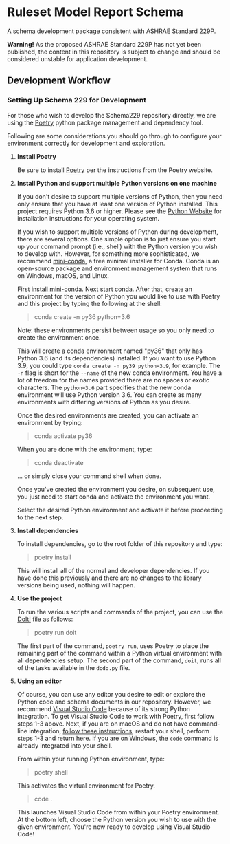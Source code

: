 # Ruleset Model Report Schema

A schema development package consistent with ASHRAE Standard 229P.

**Warning!**  As the proposed ASHRAE Standard 229P has not yet been published, the content in this repository is subject to change and should be considered unstable for application development.

Development Workflow
--------------------

### Setting Up Schema 229 for Development

For those who wish to develop the Schema229 repository directly, we are using the [Poetry](https://python-poetry.org/docs/#installation) python package management and dependency tool.

Following are some considerations you should go through to configure your environment correctly for development and exploration.

1. **Install Poetry**

    Be sure to install [Poetry](https://python-poetry.org/docs/#installation) per the instructions from the Poetry website.

2. **Install Python and support multiple Python versions on one machine**

    If you don't desire to support multiple versions of Python, then you need only ensure that you have at least one version of Python installed. This project requires Python 3.6 or higher. Please see the [Python Website](https://www.python.org/) for installation instructions for your operating system.

    If you wish to support multiple versions of Python during development, there are several options. One simple option is to just ensure you start up your command prompt (i.e., shell) with the Python version you wish to develop with. However, for something more sophisticated, we recommend [mini-conda](https://docs.conda.io/en/latest/miniconda.html), a free minimal installer for Conda. Conda is an open-source package and environment management system that runs on Windows, macOS, and Linux.

    First [install mini-conda](https://docs.conda.io/en/latest/miniconda.html).
    Next [start conda](https://docs.conda.io/projects/conda/en/latest/user-guide/getting-started.html#starting-conda). After that, create an environment for the version of Python you would like to use with Poetry and this project by typing the following at the shell:

    > conda create -n py36 python=3.6

    Note: these environments persist between usage so you only need to create the environment once.

    This will create a conda environment named "py36" that only has Python 3.6 (and its dependencies) installed.
    If you want to use Python 3.9, you could type `conda create -n py39 python=3.9`, for example.
    The `-n` flag is short for the `--name` of the new conda environment.
    You have a lot of freedom for the names provided there are no spaces or exotic characters.
    The `python=3.6` part specifies that the new conda environment will use Python version 3.6.
    You can create as many environments with differing versions of Python as you desire.

    Once the desired environments are created, you can activate an environment by typing:

    > conda activate py36

    When you are done with the environment, type:

    > conda deactivate

    ... or simply close your command shell when done.

    Once you've created the environment you desire, on subsequent use, you just need to start conda and activate the environment you want.

    Select the desired Python environment and activate it before proceeding to the next step.

3. **Install dependencies**

    To install dependencies, go to the root folder of this repository and type:

    > poetry install

    This will install all of the normal and developer dependencies.
    If you have done this previously and there are no changes to the library versions being used, nothing will happen.

4. **Use the project**

    To run the various scripts and commands of the project, you can use the [DoIt!](https://pydoit.org/) file as follows:

    > poetry run doit

    The first part of the command, `poetry run`, uses Poetry to place the remaining part of the command within a Python virtual environment with all dependencies setup.
    The second part of the command, `doit`, runs all of the tasks available in the `dodo.py` file.

5. **Using an editor**

    Of course, you can use any editor you desire to edit or explore the Python code and schema documents in our repository.
    However, we recommend [Visual Studio Code](https://code.visualstudio.com/) because of its strong Python integration.
    To get Visual Studio Code to work with Poetry, first follow steps 1-3 above.
    Next, if you are on macOS and do not have command-line integration, [follow these instructions](https://code.visualstudio.com/docs/setup/mac#_launching-from-the-command-line), restart your shell, perform steps 1-3 and return here.
    If you are on Windows, the `code` command is already integrated into your shell.

    From within your running Python environment, type:

    > poetry shell

    This activates the virtual environment for Poetry.

    > code .

    This launches Visual Studio Code from within your Poetry environment.
    At the bottom left, choose the Python version you wish to use with the given environment.
    You're now ready to develop using Visual Studio Code!